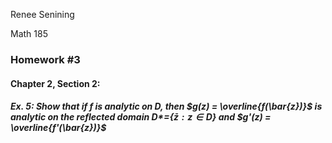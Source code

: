 Renee Senining 

Math 185

### Homework #3

#### Chapter  2, Section 2:

##### Ex. 5: Show that if $f$ is analytic on D, then $g(z) = \overline{f(\bar{z})}$ is analytic on the reflected domain $D* =${$\bar{z}: z \in D$} and $g'(z) = \overline{f'(\bar{z})}$ 